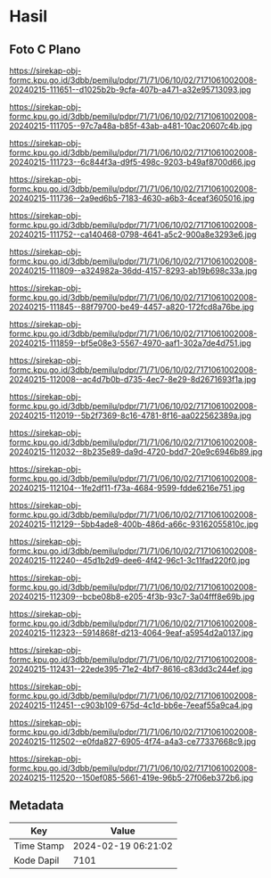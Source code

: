 # Hasil

## Foto C Plano

https://sirekap-obj-formc.kpu.go.id/3dbb/pemilu/pdpr/71/71/06/10/02/7171061002008-20240215-111651--d1025b2b-9cfa-407b-a471-a32e95713093.jpg

https://sirekap-obj-formc.kpu.go.id/3dbb/pemilu/pdpr/71/71/06/10/02/7171061002008-20240215-111705--97c7a48a-b85f-43ab-a481-10ac20607c4b.jpg

https://sirekap-obj-formc.kpu.go.id/3dbb/pemilu/pdpr/71/71/06/10/02/7171061002008-20240215-111723--6c844f3a-d9f5-498c-9203-b49af8700d66.jpg

https://sirekap-obj-formc.kpu.go.id/3dbb/pemilu/pdpr/71/71/06/10/02/7171061002008-20240215-111736--2a9ed6b5-7183-4630-a6b3-4ceaf3605016.jpg

https://sirekap-obj-formc.kpu.go.id/3dbb/pemilu/pdpr/71/71/06/10/02/7171061002008-20240215-111752--ca140468-0798-4641-a5c2-900a8e3293e6.jpg

https://sirekap-obj-formc.kpu.go.id/3dbb/pemilu/pdpr/71/71/06/10/02/7171061002008-20240215-111809--a324982a-36dd-4157-8293-ab19b698c33a.jpg

https://sirekap-obj-formc.kpu.go.id/3dbb/pemilu/pdpr/71/71/06/10/02/7171061002008-20240215-111845--88f79700-be49-4457-a820-172fcd8a76be.jpg

https://sirekap-obj-formc.kpu.go.id/3dbb/pemilu/pdpr/71/71/06/10/02/7171061002008-20240215-111859--bf5e08e3-5567-4970-aaf1-302a7de4d751.jpg

https://sirekap-obj-formc.kpu.go.id/3dbb/pemilu/pdpr/71/71/06/10/02/7171061002008-20240215-112008--ac4d7b0b-d735-4ec7-8e29-8d2671693f1a.jpg

https://sirekap-obj-formc.kpu.go.id/3dbb/pemilu/pdpr/71/71/06/10/02/7171061002008-20240215-112019--5b2f7369-8c16-4781-8f16-aa022562389a.jpg

https://sirekap-obj-formc.kpu.go.id/3dbb/pemilu/pdpr/71/71/06/10/02/7171061002008-20240215-112032--8b235e89-da9d-4720-bdd7-20e9c6946b89.jpg

https://sirekap-obj-formc.kpu.go.id/3dbb/pemilu/pdpr/71/71/06/10/02/7171061002008-20240215-112104--1fe2df11-f73a-4684-9599-fdde6216e751.jpg

https://sirekap-obj-formc.kpu.go.id/3dbb/pemilu/pdpr/71/71/06/10/02/7171061002008-20240215-112129--5bb4ade8-400b-486d-a66c-93162055810c.jpg

https://sirekap-obj-formc.kpu.go.id/3dbb/pemilu/pdpr/71/71/06/10/02/7171061002008-20240215-112240--45d1b2d9-dee6-4f42-96c1-3c11fad220f0.jpg

https://sirekap-obj-formc.kpu.go.id/3dbb/pemilu/pdpr/71/71/06/10/02/7171061002008-20240215-112309--bcbe08b8-e205-4f3b-93c7-3a04fff8e69b.jpg

https://sirekap-obj-formc.kpu.go.id/3dbb/pemilu/pdpr/71/71/06/10/02/7171061002008-20240215-112323--5914868f-d213-4064-9eaf-a5954d2a0137.jpg

https://sirekap-obj-formc.kpu.go.id/3dbb/pemilu/pdpr/71/71/06/10/02/7171061002008-20240215-112431--22ede395-71e2-4bf7-8616-c83dd3c244ef.jpg

https://sirekap-obj-formc.kpu.go.id/3dbb/pemilu/pdpr/71/71/06/10/02/7171061002008-20240215-112451--c903b109-675d-4c1d-bb6e-7eeaf55a9ca4.jpg

https://sirekap-obj-formc.kpu.go.id/3dbb/pemilu/pdpr/71/71/06/10/02/7171061002008-20240215-112502--e0fda827-6905-4f74-a4a3-ce77337668c9.jpg

https://sirekap-obj-formc.kpu.go.id/3dbb/pemilu/pdpr/71/71/06/10/02/7171061002008-20240215-112520--150ef085-5661-419e-96b5-27f06eb372b6.jpg


## Metadata

| Key        | Value               |
| ---------- | ------------------- |
| Time Stamp | 2024-02-19 06:21:02 |
| Kode Dapil | 7101                |




